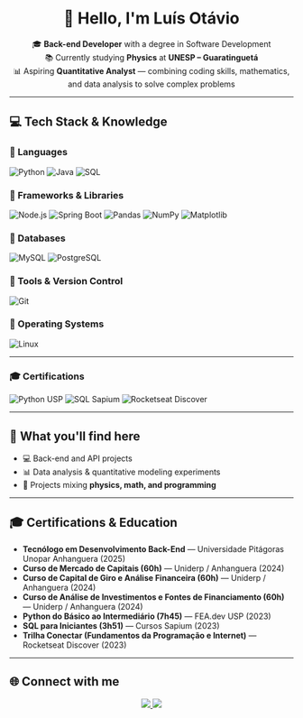 <h1 align="center">👋 Hello, I'm Luís Otávio</h1>

<p align="center">
🎓 <strong>Back-end Developer</strong> with a degree in Software Development<br>
📚 Currently studying <strong>Physics</strong> at <strong>UNESP – Guaratinguetá</strong><br>
📊 Aspiring <strong>Quantitative Analyst</strong> — combining coding skills, mathematics, and data analysis to solve complex problems
</p>

---
## 💻 Tech Stack & Knowledge

### 🔹 Languages
![Python](https://img.shields.io/badge/Python-3776AB?style=for-the-badge&logo=python&logoColor=white)
![Java](https://img.shields.io/badge/Java-007396?style=for-the-badge&logo=java&logoColor=white)
![SQL](https://img.shields.io/badge/SQL-4479A1?style=for-the-badge&logo=database&logoColor=white)

### 🔹 Frameworks & Libraries
![Node.js](https://img.shields.io/badge/Node.js-339933?style=for-the-badge&logo=node.js&logoColor=white)
![Spring Boot](https://img.shields.io/badge/Spring%20Boot-6DB33F?style=for-the-badge&logo=springboot&logoColor=white)
![Pandas](https://img.shields.io/badge/Pandas-150458?style=for-the-badge&logo=pandas&logoColor=white)
![NumPy](https://img.shields.io/badge/NumPy-013243?style=for-the-badge&logo=numpy&logoColor=white)
![Matplotlib](https://img.shields.io/badge/Matplotlib-11557c?style=for-the-badge&logo=plotly&logoColor=white)

### 🔹 Databases
![MySQL](https://img.shields.io/badge/MySQL-4479A1?style=for-the-badge&logo=mysql&logoColor=white)
![PostgreSQL](https://img.shields.io/badge/PostgreSQL-4169E1?style=for-the-badge&logo=postgresql&logoColor=white)

### 🔹 Tools & Version Control
![Git](https://img.shields.io/badge/Git-F05032?style=for-the-badge&logo=git&logoColor=white)

### 🔹 Operating Systems
![Linux](https://img.shields.io/badge/Linux-FCC624?style=for-the-badge&logo=linux&logoColor=black)

---

### 🎓 Certifications
![Python USP](https://img.shields.io/badge/Python%20USP-3776AB?style=for-the-badge&logo=python&logoColor=white)
![SQL Sapium](https://img.shields.io/badge/SQL%20Sapium-4479A1?style=for-the-badge&logo=postgresql&logoColor=white)
![Rocketseat Discover](https://img.shields.io/badge/Rocketseat%20Discover-7159C1?style=for-the-badge&logo=rocket&logoColor=white)


---

## 📌 What you'll find here  

- 💻 Back-end and API projects  
- 📊 Data analysis & quantitative modeling experiments  
- 🔬 Projects mixing **physics, math, and programming**  

---

## 🎓 Certifications & Education

- **Tecnólogo em Desenvolvimento Back-End** — Universidade Pitágoras Unopar Anhanguera (2025)  
- **Curso de Mercado de Capitais (60h)** — Uniderp / Anhanguera (2024)  
- **Curso de Capital de Giro e Análise Financeira (60h)** — Uniderp / Anhanguera (2024)  
- **Curso de Análise de Investimentos e Fontes de Financiamento (60h)** — Uniderp / Anhanguera (2024)  
- **Python do Básico ao Intermediário (7h45)** — FEA.dev USP (2023)  
- **SQL para Iniciantes (3h51)** — Cursos Sapium (2023)  
- **Trilha Conectar (Fundamentos da Programação e Internet)** — Rocketseat Discover (2023)  

---

## 🌐 Connect with me  

<p align="center">
  <a href="https://www.linkedin.com/in/luís-otávio-silva-87761424a">
    <img src="https://img.shields.io/badge/LinkedIn-Profile-blue?style=for-the-badge&logo=linkedin" />
  </a>
  <a href="mailto:luisotavio1907@gmail.com">
    <img src="https://img.shields.io/badge/Email-Contact%20Me-red?style=for-the-badge&logo=gmail" />
  </a>
</p>
